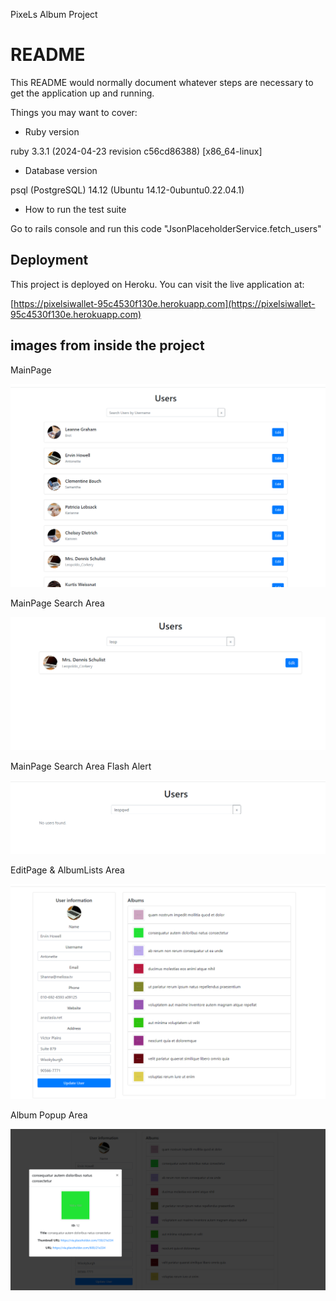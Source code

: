 PixeLs Album Project

# README

This README would normally document whatever steps are necessary to get the
application up and running.

Things you may want to cover:

* Ruby version

ruby 3.3.1 (2024-04-23 revision c56cd86388) [x86_64-linux]

* Database version

psql (PostgreSQL) 14.12 (Ubuntu 14.12-0ubuntu0.22.04.1)

* How to run the test suite

Go to rails console and run this code "JsonPlaceholderService.fetch_users"


## Deployment

This project is deployed on Heroku. You can visit the live application at:

[https://pixelsiwallet-95c4530f130e.herokuapp.com](https://pixelsiwallet-95c4530f130e.herokuapp.com)

## images from inside the project

MainPage

![mainpage](mainpage.png)

MainPage Search Area

![mainpage_searchArea](mainpage_searchArea.png)

MainPage Search Area Flash Alert

![mainpageSearchAreaflashAlert](mainpageSearchAreaflashAlert.png)

EditPage & AlbumLists Area

![editpageAlbums](editpageAlbums.png)

Album Popup Area

![AlbumsPopupArea](AlbumsPopupArea.png)
